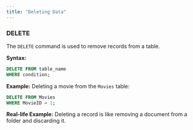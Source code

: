 ```yaml
---
title: "Deleting Data"
---
```


### DELETE

The `DELETE` command is used to remove records from a table.

**Syntax:**

```sql
DELETE FROM table_name
WHERE condition;
```

**Example:**
Deleting a movie from the `Movies` table:

```sql
DELETE FROM Movies
WHERE MovieID = 1;
```

**Real-life Example:**
Deleting a record is like removing a document from a folder and discarding it.
